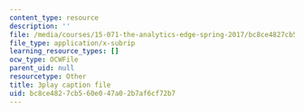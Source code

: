 ```yaml
---
content_type: resource
description: ''
file: /media/courses/15-071-the-analytics-edge-spring-2017/bc8ce4827cb560e047a02b7af6cf72b7_wYcMru4gYF4.srt
file_type: application/x-subrip
learning_resource_types: []
ocw_type: OCWFile
parent_uid: null
resourcetype: Other
title: 3play caption file
uid: bc8ce482-7cb5-60e0-47a0-2b7af6cf72b7
---
```


